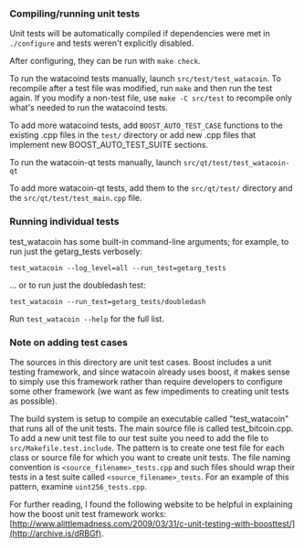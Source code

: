 ### Compiling/running unit tests

Unit tests will be automatically compiled if dependencies were met in `./configure`
and tests weren't explicitly disabled.

After configuring, they can be run with `make check`.

To run the watacoind tests manually, launch `src/test/test_watacoin`. To recompile
after a test file was modified, run `make` and then run the test again. If you
modify a non-test file, use `make -C src/test` to recompile only what's needed
to run the watacoind tests.

To add more watacoind tests, add `BOOST_AUTO_TEST_CASE` functions to the existing
.cpp files in the `test/` directory or add new .cpp files that
implement new BOOST_AUTO_TEST_SUITE sections.

To run the watacoin-qt tests manually, launch `src/qt/test/test_watacoin-qt`

To add more watacoin-qt tests, add them to the `src/qt/test/` directory and
the `src/qt/test/test_main.cpp` file.

### Running individual tests

test_watacoin has some built-in command-line arguments; for
example, to run just the getarg_tests verbosely:

    test_watacoin --log_level=all --run_test=getarg_tests

... or to run just the doubledash test:

    test_watacoin --run_test=getarg_tests/doubledash

Run `test_watacoin --help` for the full list.

### Note on adding test cases

The sources in this directory are unit test cases.  Boost includes a
unit testing framework, and since watacoin already uses boost, it makes
sense to simply use this framework rather than require developers to
configure some other framework (we want as few impediments to creating
unit tests as possible).

The build system is setup to compile an executable called "test_watacoin"
that runs all of the unit tests.  The main source file is called
test_bitcoin.cpp. To add a new unit test file to our test suite you need
to add the file to `src/Makefile.test.include`. The pattern is to create
one test file for each class or source file for which you want to create
unit tests.  The file naming convention is `<source_filename>_tests.cpp`
and such files should wrap their tests in a test suite
called `<source_filename>_tests`. For an example of this pattern,
examine `uint256_tests.cpp`.

For further reading, I found the following website to be helpful in
explaining how the boost unit test framework works:
[http://www.alittlemadness.com/2009/03/31/c-unit-testing-with-boosttest/](http://archive.is/dRBGf).
